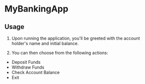 # MyBankingApp


## Usage

1. Upon running the application, you'll be greeted with the account holder's name and initial balance.

2. You can then choose from the following actions:
- Deposit Funds
- Withdraw Funds
- Check Account Balance
- Exit

